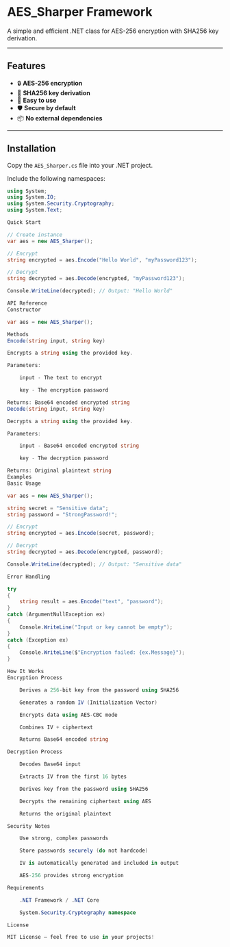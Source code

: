 
# AES_Sharper Framework

A simple and efficient .NET class for AES-256 encryption with SHA256 key derivation.

---

## Features

- 🔒 **AES-256 encryption**  
- 🔑 **SHA256 key derivation**  
- 🚀 **Easy to use**  
- 🛡️ **Secure by default**  
- 📦 **No external dependencies**  

---

## Installation

Copy the `AES_Sharper.cs` file into your .NET project.

Include the following namespaces:

```csharp
using System;
using System.IO;
using System.Security.Cryptography;
using System.Text;

Quick Start

// Create instance
var aes = new AES_Sharper();

// Encrypt
string encrypted = aes.Encode("Hello World", "myPassword123");

// Decrypt
string decrypted = aes.Decode(encrypted, "myPassword123");

Console.WriteLine(decrypted); // Output: "Hello World"

API Reference
Constructor

var aes = new AES_Sharper();

Methods
Encode(string input, string key)

Encrypts a string using the provided key.

Parameters:

    input - The text to encrypt

    key - The encryption password

Returns: Base64 encoded encrypted string
Decode(string input, string key)

Decrypts a string using the provided key.

Parameters:

    input - Base64 encoded encrypted string

    key - The decryption password

Returns: Original plaintext string
Examples
Basic Usage

var aes = new AES_Sharper();

string secret = "Sensitive data";
string password = "StrongPassword!";

// Encrypt
string encrypted = aes.Encode(secret, password);

// Decrypt
string decrypted = aes.Decode(encrypted, password);

Console.WriteLine(decrypted); // Output: "Sensitive data"

Error Handling

try 
{
    string result = aes.Encode("text", "password");
}
catch (ArgumentNullException ex)
{
    Console.WriteLine("Input or key cannot be empty");
}
catch (Exception ex)
{
    Console.WriteLine($"Encryption failed: {ex.Message}");
}

How It Works
Encryption Process

    Derives a 256-bit key from the password using SHA256

    Generates a random IV (Initialization Vector)

    Encrypts data using AES-CBC mode

    Combines IV + ciphertext

    Returns Base64 encoded string

Decryption Process

    Decodes Base64 input

    Extracts IV from the first 16 bytes

    Derives key from the password using SHA256

    Decrypts the remaining ciphertext using AES

    Returns the original plaintext

Security Notes

    Use strong, complex passwords

    Store passwords securely (do not hardcode)

    IV is automatically generated and included in output

    AES-256 provides strong encryption

Requirements

    .NET Framework / .NET Core

    System.Security.Cryptography namespace

License

MIT License – feel free to use in your projects!
